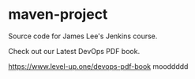 # maven-project
Source code for James Lee's Jenkins course.

Check out our Latest DevOps PDF book.

https://www.level-up.one/devops-pdf-book
mooddddd
